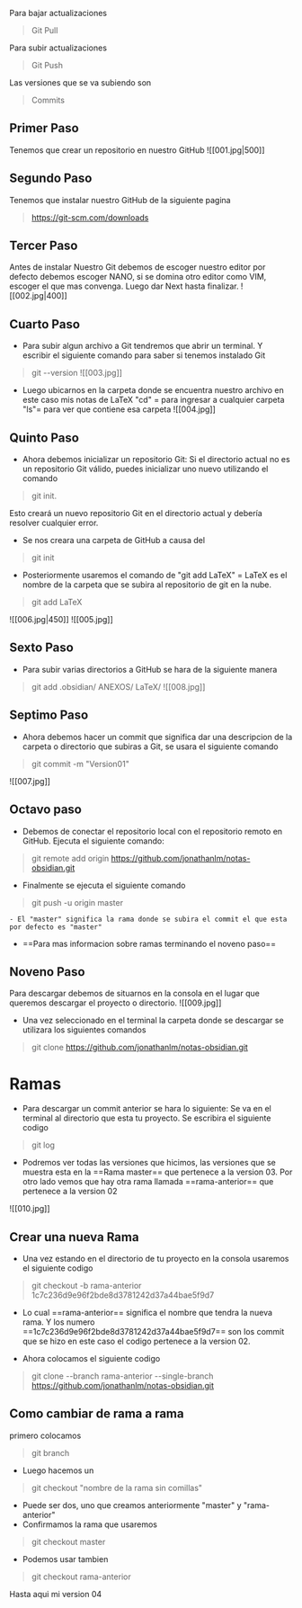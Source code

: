 Para bajar actualizaciones
> Git Pull

Para subir actualizaciones
> Git Push

Las versiones que se va subiendo son
> Commits

## Primer Paso
Tenemos que crear un repositorio en nuestro GitHub
![[001.jpg|500]]

## Segundo Paso
Tenemos que instalar nuestro GitHub de la siguiente pagina
>https://git-scm.com/downloads

## Tercer Paso
Antes de instalar Nuestro Git debemos de escoger nuestro editor por defecto debemos escoger NANO, si se domina otro editor como VIM, escoger el que mas convenga. Luego dar Next hasta finalizar.
![[002.jpg|400]]

## Cuarto Paso
- Para subir algun archivo a Git tendremos que abrir un terminal. Y escribir el siguiente comando para saber si tenemos instalado Git 
>git --version
![[003.jpg]]
- Luego ubicarnos en la carpeta donde se encuentra nuestro archivo en este caso mis notas de LaTeX "cd" = para ingresar a cualquier carpeta "ls"= para ver que contiene esa carpeta ![[004.jpg]]

## Quinto Paso
- Ahora debemos inicializar un repositorio Git: Si el directorio actual no es un repositorio Git válido, puedes inicializar uno nuevo utilizando el comando 

>git init. 

Esto creará un nuevo repositorio Git en el directorio actual y debería resolver cualquier error.
- Se nos creara una carpeta de GitHub a causa del 

>git init

- Posteriormente usaremos el comando de "git add LaTeX" = LaTeX es el nombre de la carpeta que se subira al repositorio de git en la nube.

>git add LaTeX

![[006.jpg|450]]
![[005.jpg]]

## Sexto Paso
- Para subir varias directorios a GitHub se hara de la siguiente manera
> git add .obsidian/ ANEXOS/ LaTeX/
![[008.jpg]]

## Septimo Paso
- Ahora debemos hacer un commit que significa dar una descripcion de la carpeta o directorio que subiras a Git, se usara el siguiente comando 
>git commit -m "Version01"

![[007.jpg]]

## Octavo paso
- Debemos de conectar el repositorio local con el repositorio remoto en GitHub. Ejecuta el siguiente comando:

>git remote add origin https://github.com/jonathanlm/notas-obsidian.git

- Finalmente se ejecuta el siguiente comando 

>git push -u origin master

	- El "master" significa la rama donde se subira el commit el que esta por defecto es "master"

- ==Para mas informacion sobre ramas  terminando el noveno paso==

## Noveno Paso
Para descargar debemos de situarnos en la consola en el lugar que queremos descargar el proyecto o directorio.
![[009.jpg]]

- Una vez seleccionado en el terminal la carpeta donde se descargar se utilizara los siguientes comandos

>git clone https://github.com/jonathanlm/notas-obsidian.git

# Ramas
- Para descargar un commit anterior se hara lo siguiente: Se va en el terminal al directorio que esta tu proyecto. Se escribira el siguiente codigo

>git log

- Podremos ver todas las versiones que hicimos, las versiones que se muestra esta en la ==Rama master== que pertenece a la version 03. Por otro lado vemos que hay otra rama llamada ==rama-anterior== que pertenece a la version 02

![[010.jpg]]

## Crear una nueva Rama
- Una vez estando en el directorio de tu proyecto en la consola usaremos el siguiente codigo

>git checkout -b rama-anterior 1c7c236d9e96f2bde8d3781242d37a44bae5f9d7

- Lo cual ==rama-anterior== significa el nombre que tendra la nueva rama. Y los numero ==1c7c236d9e96f2bde8d3781242d37a44bae5f9d7== son los commit que se hizo en este caso el codigo pertenece a la version 02.

- Ahora colocamos el siguiente codigo
>git clone --branch rama-anterior --single-branch <https://github.com/jonathanlm/notas-obsidian.git>

## Como cambiar de rama a rama
primero colocamos 

>git branch

- Luego hacemos un 

>git checkout "nombre de la rama sin comillas"

- Puede ser dos, uno que creamos anteriormente "master" y "rama-anterior"
- Confirmamos la rama que usaremos

>git checkout master

- Podemos usar tambien 

> git checkout rama-anterior

Hasta aqui mi version 04